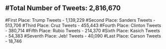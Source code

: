 #Total Number of Tweets: 2,816,670 
---
#First Place: Trump Tweets - 1,139,229
#Second Place: Sanders Tweets - 513,706
#Third Place: Cruz Tweets - 455,443
#Fourth Place: Clinton Tweets - 380,714
#Fifth Place: Rubio Tweets - 214,370
#Sixth Place: Kasich Tweets - 54,383
#Seventh Place: Jeb! Tweets - 40,090
#Last Place: Carson Tweets - 18,746

